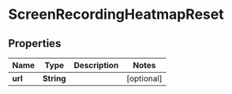 

# ScreenRecordingHeatmapReset


## Properties

| Name | Type | Description | Notes |
|------------ | ------------- | ------------- | -------------|
|**url** | **String** |  |  [optional] |




